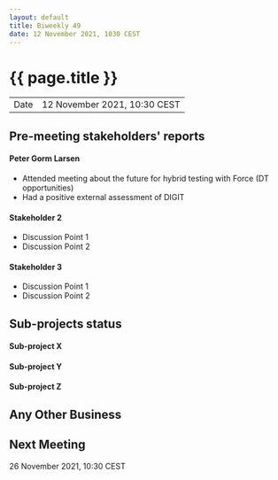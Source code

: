 ```yaml
---
layout: default
title: Biweekly 49
date: 12 November 2021, 1030 CEST
---
```


<script src="https://code.jquery.com/jquery-1.11.1.min.js">
</script>
<script src="/javascripts/edit.js"></script>
<script>setEditButonNm();</script>

# {{ page.title }}

|||
|---|---|
| Date | 12 November 2021, 10:30 CEST |


## Pre-meeting stakeholders' reports

<!-- Please keep in mind that the minutes are publicly available.-->

#### Peter Gorm Larsen
* Attended meeting about the future for hybrid testing with Force (DT opportunities)
* Had a positive external assessment of DIGIT

#### Stakeholder 2
* Discussion Point 1
* Discussion Point 2

#### Stakeholder 3
* Discussion Point 1
* Discussion Point 2


## Sub-projects status


#### Sub-project X

#### Sub-project Y

#### Sub-project Z

##  Any Other Business

Next Meeting
------------

26 November 2021, 10:30 CEST


<div id="edit_page_div"></div>
